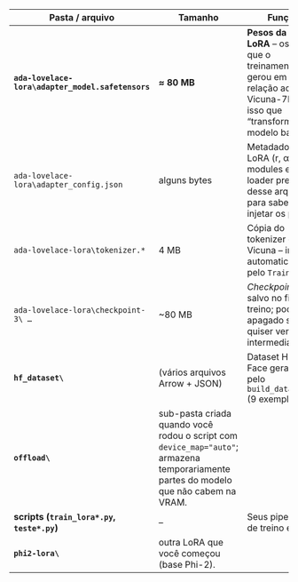 | Pasta / arquivo                                   | Tamanho                                                                                                                               | Função                                                                                                                    |
| ------------------------------------------------- | ------------------------------------------------------------------------------------------------------------------------------------- | ------------------------------------------------------------------------------------------------------------------------- |
| **`ada-lovelace-lora\adapter_model.safetensors`** | **≈ 80 MB**                                                                                                                           | **Pesos da sua LoRA** – os deltas que o treinamento gerou em relação ao Vicuna-7B. É isso que “transforma” o modelo base. |
| `ada-lovelace-lora\adapter_config.json`           | alguns bytes                                                                                                                          | Metadados da LoRA (r, α, target modules etc.). O loader precisa desse arquivo para saber como injetar os pesos.           |
| `ada-lovelace-lora\tokenizer.*`                   | 4 MB                                                                                                                                  | Cópia do tokenizer do Vicuna – incluída automaticamente pelo `Trainer`.                                                   |
| `ada-lovelace-lora\checkpoint-3\ …`               | \~80 MB                                                                                                                               | *Checkpoint* extra salvo no fim do treino; pode ser apagado se não quiser versões intermediárias.                         |
| **`hf_dataset\`**                                 | (vários arquivos Arrow + JSON)                                                                                                        | Dataset Hugging Face gerado pelo `build_dataset.py` (9 exemplos).                                                         |
| **`offload\`**                                    | sub-pasta criada quando você rodou o script com `device_map="auto"`; armazena temporariamente partes do modelo que não cabem na VRAM. |                                                                                                                           |
| **scripts (`train_lora*.py`, `teste*.py`)**       | –                                                                                                                                     | Seus pipelines de treino e teste.                                                                                         |
| **`phi2-lora\`**                                  | outra LoRA que você começou (base Phi-2).                                                                                             |                                                                                                                           |
